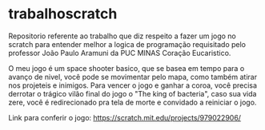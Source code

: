 # trabalhoscratch
Repositorio referente ao trabalho que diz respeito a fazer um jogo no scratch para entender melhor a logica de programação requisitado pelo professor João Paulo Aramuni da PUC MINAS Coração Eucaristico.

O meu jogo é um space shooter basico, que se basea em tempo para o avanço de nivel, você pode se movimentar pelo mapa, como também atirar nos projeteis e inimigos. Para vencer o jogo e ganhar a coroa, você precisa derrotar o trágico vilão final do jogo o "The king of bacteria", caso sua vida zere, você é redirecionado pra tela de morte e convidado a reiniciar o jogo.

Link para conferir o jogo: https://scratch.mit.edu/projects/979022906/
